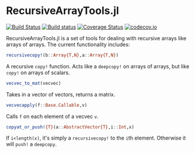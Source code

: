 # RecursiveArrayTools.jl

[![Build Status](https://travis-ci.org/JuliaDiffEq/RecursiveArrayTools.jl.svg?branch=master)](https://travis-ci.org/JuliaDiffEq/RecursiveArrayTools.jl)
[![Build status](https://ci.appveyor.com/api/projects/status/esjxtbl5lv9vun1j?svg=true)](https://ci.appveyor.com/project/ChrisRackauckas/recursivearraytools-jl)
[![Coverage Status](https://coveralls.io/repos/ChrisRackauckas/RecursiveArrayTools.jl/badge.svg?branch=master&service=github)](https://coveralls.io/github/ChrisRackauckas/RecursiveArrayTools.jl?branch=master)
[![codecov.io](http://codecov.io/github/ChrisRackauckas/RecursiveArrayTools.jl/coverage.svg?branch=master)](http://codecov.io/github/ChrisRackauckas/RecursiveArrayTools.jl?branch=master)

RecursiveArrayTools.jl is a set of tools for dealing with recursive arrays like
arrays of arrays. The current functionality includes:

```julia
recursivecopy!(b::Array{T,N},a::Array{T,N})
```

A recursive `copy!` function. Acts like a `deepcopy!` on arrays of arrays, but
like `copy!` on arrays of scalars.

```julia
vecvec_to_mat(vecvec)
```

Takes in a vector of vectors, returns a matrix.

```julia
vecvecapply(f::Base.Callable,v)
```

Calls `f` on each element of a vecvec `v`.

```julia
copyat_or_push!{T}(a::AbstractVector{T},i::Int,x)
```

If `i<length(x)`, it's simply a `recursivecopy!` to the `i`th element. Otherwise it will
`push!` a `deepcopy`.
